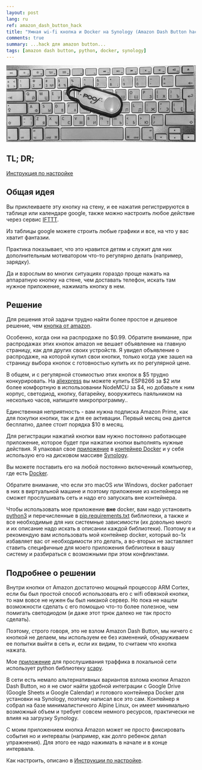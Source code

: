 ```yaml
---
layout: post
lang: ru
ref: amazon_dash_button_hack
title: "Умная wi-fi кнопка и Docker на Synology (Amazon Dash Button hack)"
comments: true
summary: ...hack для amazon button...
tags: [amazon dash button, python, docker, synology]
---
```


![](/images/amazon_dash.png)

## TL; DR;
[Инструкция по настройке](http://masterandrey.com/posts/ru/amazon_dash_button_hack_install/)

## Общая идея

Вы приклеиваете эту кнопку на стену, и ее нажатия регистрируются в таблице или календаре google,
также можно настроить любое действие через сервис [IFTTT](https://ifttt.com).

Из таблицы google можете строить любые графики и все, на что у вас хватит фантазии.

Практика показывает, что это нравится детям и служит для них дополнительным мотиватором 
что-то регулярно делать (например, зарядку).

Да и взрослым во многих ситуациях гораздо проще нажать на аппаратную кнопку на стене,
чем доставать телефон, искать там нужное приложение, нажимать кнопку в нем.

## Решение 

Для решения этой задачи трудно найти более простое и дешевое решение, чем 
[кнопка от amazon](https://www.amazon.com/b/?ie=UTF8&node=10667898011).

Особенно, когда они на распродаже по $0.99. Обратите внимание, при распродажах этих кнопок amazon
не вешает объявление на главную страницу, как для других своих устройств. 
Я увидел объявление о распродаже, на которой купил свои кнопки, только когда уже зашел на 
страницу выбора кнопок с готовностью купить их по регулярной цене.

В общем, и с регулярной стоимостью этих кнопок в $5 трудно конкурировать.
На [aliexpress](https://www.aliexpress.com) вы можете купить ESP8266 за $2 или более комфортную
в использовании NodeMCU за $4, но добавьте к ним корпус, светодиод, кнопку, батарейку, вооружитесь
паяльником на несколько часов, напишите микропрограмму..

Единственная неприятность - вам нужна подписка Amazon Prime, как для покупки кнопки, так и для
ее активации. Первый месяц она дается бесплатно, далее стоит порядка $10 в месяц.

Для регистрации нажатий кнопки вам нужно постоянно работающее приложение, которое 
будет при нажатии кнопки выполнять нужные действия. Я упаковал свое [приложение](https://github.com/masterandrey/docker-amazon-dash-button-hack/) в 
[контейнер Docker](https://hub.docker.com/r/masterandrey/docker-amazon-dash-button-hack/) 
и у себя использую его на дисковом массиве [Synology](https://www.synology.com). 

Вы можете поставить его на любой постоянно включенный компьютер, где есть 
[Docker](https://www.docker.com).

Обратите внимание, что если это macOS или Windows, docker работает в них в виртуальной машине и поэтому
приложение из контейнера не сможет прослушивать сеть и надо его запускать вне контейнера.

Чтобы использовать мое приложение **вне** docker, вам надо установить [python3](https://www.python.org/downloads/) 
и перечисленные в 
[pip.requirements.txt](https://github.com/masterandrey/docker-amazon-dash-button-hack/blob/master/pip.requirements.txt)
библиотеки, а также и все необходимые для них системные зависимости (их довольно много и их описание
надо искать в описании каждой библиотеки).
Поэтому я и рекомендую вам использовать мой контейнер docker, который во-1х избавляет вас от необходимости это
делать, а во-вторых не заставляет ставить специфичные для моего приложения библиотеки в вашу систему
и разбираться с возможными при этом конфликтами.

## Подробнее о решении

Внутри кнопки от Amazon достаточно мощный процессор ARM Cortex, если бы был простой способ 
использовать его с wifi обвязкой кнопки, то нам вовсе не нужен бы был никакой сервер. Но пока не нашли 
возможности сделать с его помощью что-то более полезное, чем помигать светодиодом
(и даже этот трюк далеко не так просто сделать).

Поэтому, строго говоря, это не взлом Amazon Dash Button, мы ничего с кнопкой не делаем, 
мы используем ее без изменений, обнаруживаем ее попытки
выйти в сеть и, если их видим, то считаем что кнопка нажата.

Мое [приложение](https://github.com/masterandrey/docker-amazon-dash-button-hack) для прослушивания траффика 
в локальной сети использует python библиотеку [scapy](https://github.com/phaethon/scapy).

В сети есть немало альтернативных вариантов взлома кнопки Amazon Dash Button, но я не смог найти удобной 
интеграции с Google Drive (Google Sheets и Google Calendar) и 
готового контейнера Docker для установки на Synology, поэтому написал все это сам.
Контейнер я собрал на базе минималистичного Alpine Linux, он имеет минимально возможный объем
и требует совсем немного ресурсов, практически не влияя на загрузку Synology.

С моим приложением кнопка Amazon может не просто фиксировать события но и интервалы (например, как долго 
ребенок делал упражнения).
Для этого ее надо нажимать в начале и в конце интервала.

Как настроить, описано в [Инструкции по настройке](http://masterandrey.com/posts/ru/amazon_dash_button_hack_install/).
